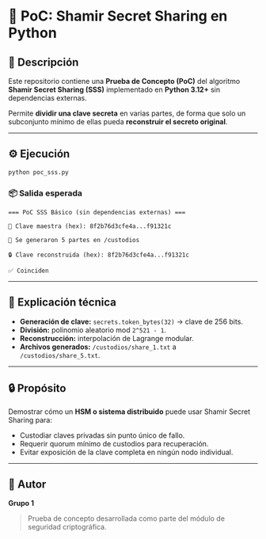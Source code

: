 # 🔐 PoC: Shamir Secret Sharing en Python

## 📘 Descripción

Este repositorio contiene una **Prueba de Concepto (PoC)** del algoritmo **Shamir Secret Sharing (SSS)** implementado en **Python 3.12+** sin dependencias externas.

Permite **dividir una clave secreta** en varias partes, de forma que solo un subconjunto mínimo de ellas pueda **reconstruir el secreto original**.

---

## ⚙️ Ejecución

```bash
python poc_sss.py
```

### 📦 Salida esperada

```
=== PoC SSS Básico (sin dependencias externas) ===

🔑 Clave maestra (hex): 8f2b76d3cfe4a...f91321c

🔹 Se generaron 5 partes en /custodios

🔒 Clave reconstruida (hex): 8f2b76d3cfe4a...f91321c

✅ Coinciden
```

---

## 🧩 Explicación técnica

- **Generación de clave:** `secrets.token_bytes(32)` → clave de 256 bits.
- **División:** polinomio aleatorio mod `2^521 - 1`.
- **Reconstrucción:** interpolación de Lagrange modular.
- **Archivos generados:** `/custodios/share_1.txt` a `/custodios/share_5.txt`.

---

## 🔒 Propósito

Demostrar cómo un **HSM o sistema distribuido** puede usar Shamir Secret Sharing para:

- Custodiar claves privadas sin punto único de fallo.
- Requerir quorum mínimo de custodios para recuperación.
- Evitar exposición de la clave completa en ningún nodo individual.

---

## 📄 Autor

**Grupo 1**

> Prueba de concepto desarrollada como parte del módulo de seguridad criptográfica.
